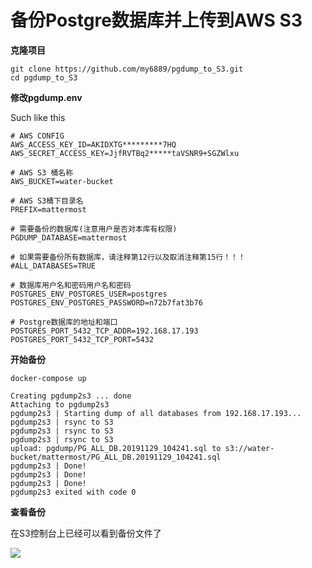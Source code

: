 # 备份Postgre数据库并上传到AWS S3

**克隆项目**

```
git clone https://github.com/my6889/pgdump_to_S3.git
cd pgdump_to_S3
```



**修改pgdump.env**

Such like this

```
# AWS CONFIG
AWS_ACCESS_KEY_ID=AKIDXTG*********7HQ
AWS_SECRET_ACCESS_KEY=JjfRVTBq2*****taVSNR9+SGZWlxu

# AWS S3 桶名称
AWS_BUCKET=water-bucket

# AWS S3桶下目录名
PREFIX=mattermost

# 需要备份的数据库(注意用户是否对本库有权限)
PGDUMP_DATABASE=mattermost

# 如果需要备份所有数据库，请注释第12行以及取消注释第15行！！！
#ALL_DATABASES=TRUE

# 数据库用户名和密码用户名和密码
POSTGRES_ENV_POSTGRES_USER=postgres
POSTGRES_ENV_POSTGRES_PASSWORD=n72b7fat3b76

# Postgre数据库的地址和端口
POSTGRES_PORT_5432_TCP_ADDR=192.168.17.193
POSTGRES_PORT_5432_TCP_PORT=5432
```



**开始备份**

```
docker-compose up
```

```
Creating pgdump2s3 ... done
Attaching to pgdump2s3
pgdump2s3 | Starting dump of all databases from 192.168.17.193...
pgdump2s3 | rsync to S3
pgdump2s3 | rsync to S3
pgdump2s3 | rsync to S3
upload: pgdump/PG_ALL_DB.20191129_104241.sql to s3://water-bucket/mattermost/PG_ALL_DB.20191129_104241.sql
pgdump2s3 | Done!
pgdump2s3 | Done!
pgdump2s3 | Done!
pgdump2s3 exited with code 0
```



**查看备份**

在S3控制台上已经可以看到备份文件了

![](https://wood-bucket.oss-cn-beijing.aliyuncs.com/hexo/pgdumps39185404.png)

